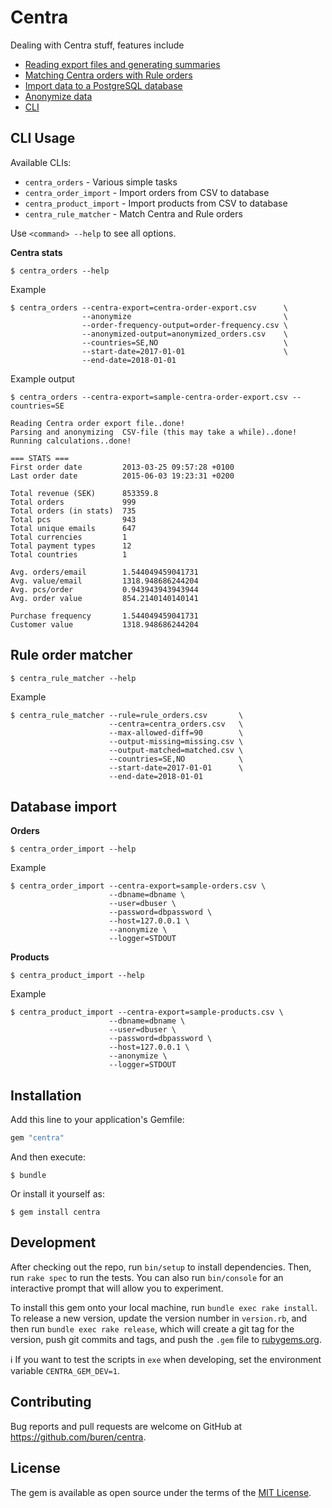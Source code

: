 # Centra

Dealing with Centra stuff, features include

- [Reading export files and generating summaries](#cli-usage)
- [Matching Centra orders with Rule orders](#rule-order-matcher)
- [Import data to a PostgreSQL database](#database-import)
- [Anonymize data](#cli-usage)
- [CLI](#cli-usage)

## CLI Usage

Available CLIs:

- `centra_orders` - Various simple tasks
- `centra_order_import` - Import orders from CSV to database
- `centra_product_import` - Import products from CSV to database
- `centra_rule_matcher` - Match Centra and Rule orders

Use `<command> --help` to see all options.

__Centra stats__

```
$ centra_orders --help
```

Example

```
$ centra_orders --centra-export=centra-order-export.csv      \
                --anonymize                                  \
                --order-frequency-output=order-frequency.csv \
                --anonymized-output=anonymized_orders.csv    \
                --countries=SE,NO                            \
                --start-date=2017-01-01                      \
                --end-date=2018-01-01
```

Example output

```
$ centra_orders --centra-export=sample-centra-order-export.csv --countries=SE

Reading Centra order export file..done!
Parsing and anonymizing  CSV-file (this may take a while)..done!
Running calculations..done!

=== STATS ===
First order date         2013-03-25 09:57:28 +0100
Last order date          2015-06-03 19:23:31 +0200

Total revenue (SEK)      853359.8
Total orders             999
Total orders (in stats)  735
Total pcs                943
Total unique emails      647
Total currencies         1
Total payment types      12
Total countries          1

Avg. orders/email        1.544049459041731
Avg. value/email         1318.948686244204
Avg. pcs/order           0.943943943943944
Avg. order value         854.2140140140141

Purchase frequency       1.544049459041731
Customer value           1318.948686244204
```

## Rule order matcher

```
$ centra_rule_matcher --help
```

Example

```
$ centra_rule_matcher --rule=rule_orders.csv       \
                      --centra=centra_orders.csv   \
                      --max-allowed-diff=90        \
                      --output-missing=missing.csv \
                      --output-matched=matched.csv \
                      --countries=SE,NO            \
                      --start-date=2017-01-01      \
                      --end-date=2018-01-01
```

## Database import

__Orders__

```
$ centra_order_import --help
```

Example

```
$ centra_order_import --centra-export=sample-orders.csv \
                      --dbname=dbname \
                      --user=dbuser \
                      --password=dbpassword \
                      --host=127.0.0.1 \
                      --anonymize \
                      --logger=STDOUT
```

__Products__

```
$ centra_product_import --help
```

Example

```
$ centra_product_import --centra-export=sample-products.csv \
                      --dbname=dbname \
                      --user=dbuser \
                      --password=dbpassword \
                      --host=127.0.0.1 \
                      --anonymize \
                      --logger=STDOUT
```

## Installation

Add this line to your application's Gemfile:

```ruby
gem "centra"
```

And then execute:

    $ bundle

Or install it yourself as:

    $ gem install centra

## Development

After checking out the repo, run `bin/setup` to install dependencies. Then, run `rake spec` to run the tests. You can also run `bin/console` for an interactive prompt that will allow you to experiment.

To install this gem onto your local machine, run `bundle exec rake install`. To release a new version, update the version number in `version.rb`, and then run `bundle exec rake release`, which will create a git tag for the version, push git commits and tags, and push the `.gem` file to [rubygems.org](https://rubygems.org).

:information_source: If you want to test the scripts in `exe` when developing, set the environment variable `CENTRA_GEM_DEV=1`.

## Contributing

Bug reports and pull requests are welcome on GitHub at https://github.com/buren/centra.

## License

The gem is available as open source under the terms of the [MIT License](https://opensource.org/licenses/MIT).
